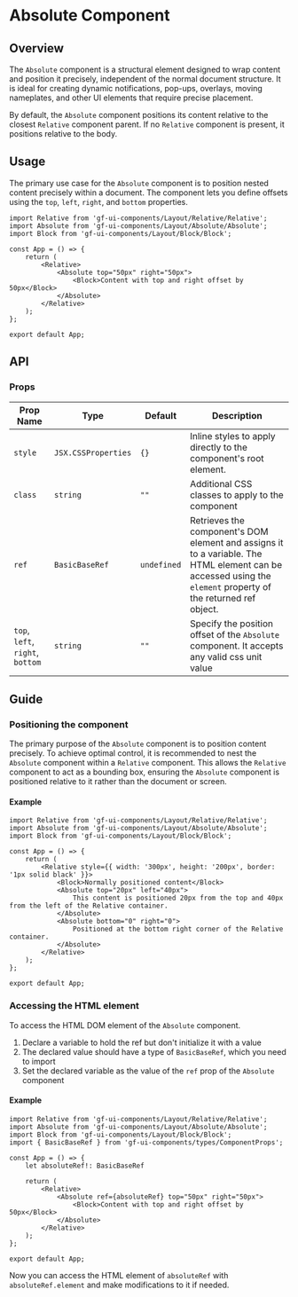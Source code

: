 # Absolute Component

## Overview

The `Absolute` component is a structural element designed to wrap content and position it precisely, independent of the normal document structure. It is ideal for creating dynamic notifications, pop-ups, overlays, moving nameplates, and other UI elements that require precise placement.

By default, the `Absolute` component positions its content relative to the closest `Relative` component parent. If no `Relative` component is present, it positions relative to the body.

## Usage 

The primary use case for the `Absolute` component is to position nested content precisely within a document. The component lets you define offsets using the `top`, `left`, `right`, and `bottom` properties.

```tsx
import Relative from 'gf-ui-components/Layout/Relative/Relative';
import Absolute from 'gf-ui-components/Layout/Absolute/Absolute';
import Block from 'gf-ui-components/Layout/Block/Block';

const App = () => {
    return (
        <Relative>
            <Absolute top="50px" right="50px">
                <Block>Content with top and right offset by 50px</Block>
            </Absolute>
        </Relative>
    );
};

export default App;
```

## API

### Props
|Prop Name |Type |Default | Description |
|---|---|---|---|
| `style` | `JSX.CSSProperties` | `{}` | Inline styles to apply directly to the component's root element. |
| `class` | `string` | `""` | Additional CSS classes to apply to the component |
| `ref` | `BasicBaseRef` | `undefined` | Retrieves the component's DOM element and assigns it to a variable. The HTML element can be accessed using the `element` property of the returned ref object. |
| `top`, `left`, `right`, `bottom` | `string` | `""` | Specify the position offset of the `Absolute` component. It accepts any valid css unit value |

## Guide

### Positioning the component

The primary purpose of the `Absolute` component is to position content precisely. To achieve optimal control, it is recommended to nest the `Absolute` component within a `Relative` component. This allows the `Relative` component to act as a bounding box, ensuring the `Absolute` component is positioned relative to it rather than the document or screen.

#### Example

```tsx
import Relative from 'gf-ui-components/Layout/Relative/Relative';
import Absolute from 'gf-ui-components/Layout/Absolute/Absolute';
import Block from 'gf-ui-components/Layout/Block/Block';

const App = () => {
    return (
        <Relative style={{ width: '300px', height: '200px', border: '1px solid black' }}>
            <Block>Normally positioned content</Block>
            <Absolute top="20px" left="40px">
                This content is positioned 20px from the top and 40px from the left of the Relative container.
            </Absolute>
            <Absolute bottom="0" right="0">
                Positioned at the bottom right corner of the Relative container.
            </Absolute>
        </Relative>
    );
};

export default App;
```

### Accessing the HTML element

To access the HTML DOM element of the `Absolute` component.

1. Declare a variable to hold the ref but don't initialize it with a value
2. The declared value should have a type of `BasicBaseRef`, which you need to import
3. Set the declared variable as the value of the `ref` prop of the `Absolute` component

#### Example

```tsx
import Relative from 'gf-ui-components/Layout/Relative/Relative';
import Absolute from 'gf-ui-components/Layout/Absolute/Absolute';
import Block from 'gf-ui-components/Layout/Block/Block';
import { BasicBaseRef } from 'gf-ui-components/types/ComponentProps';

const App = () => {
    let absoluteRef!: BasicBaseRef

    return (
        <Relative>
            <Absolute ref={absoluteRef} top="50px" right="50px">
                <Block>Content with top and right offset by 50px</Block>
            </Absolute>
        </Relative>
    );
};

export default App;
```

Now you can access the HTML element of `absoluteRef` with `absoluteRef.element` and make modifications to it if needed. 